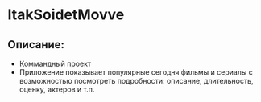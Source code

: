 #  ItakSoidetMovve

## Описание:
* Коммандный проект
* Приложение показывает популярные сегодня фильмы и сериалы с возможностью посмотреть подробности: описание, длительность, оценку, актеров и т.п.
